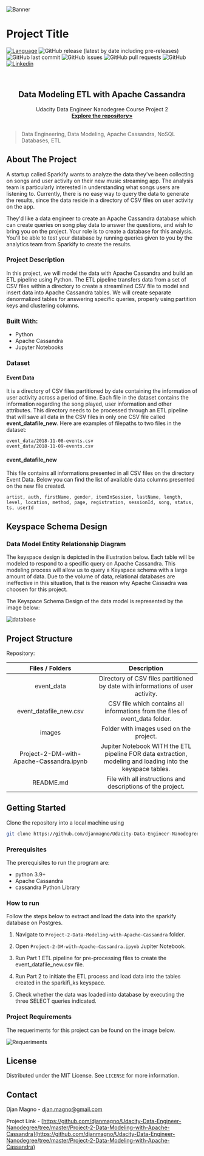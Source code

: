 <!-- Add banner here -->
![Banner](images/header_project_02.png)

# Project Title

<!-- Add buttons here -->
[![Language](https://img.shields.io/badge/Python-3.9%2B-brightgreen?style=flat&logo=Python)](https://www.python.org/downloads/release/python-365/) ![GitHub release (latest by date including pre-releases)](https://img.shields.io/github/v/release/djanmagno/Udacity-Data-Engineer-Nanodegree?color=red&include_prereleases)
![GitHub last commit](https://img.shields.io/github/last-commit/djanmagno/Udacity-Data-Engineer-Nanodegree?color=yellow)
![GitHub issues](https://img.shields.io/github/issues-raw/djanmagno/Udacity-Data-Engineer-Nanodegree?color=orange)
![GitHub pull requests](https://img.shields.io/github/issues-pr/djanmagno/Udacity-Data-Engineer-Nanodegree?color=blueviolet)
![GitHub](https://img.shields.io/github/license/djanmagno/Udacity-Data-Engineer-Nanodegree?color=yellowgreen)
[![Linkedin](https://img.shields.io/badge/Linkedin-blue?style=flat&logo=Linkedin)](https://www.linkedin.com/in/djanmagno)

<!-- PROJECT LOGO -->
<br />

<p align="center">
 <a href="https://github.com/djanmagno/Udacity-Data-Engineer-Nanodegree">
 </a>
 <h2 align="center"><b>Data Modeling ETL with Apache Cassandra</b></h2>
 <p align="center">
  Udacity Data Engineer Nanodegree Course Project 2
  <br />
  <a href=https://github.com/djanmagno/Udacity-Data-Engineer-Nanodegree><strong>Explore the repository»</strong></a>
  <br />
  <br />
 </p>



</p>

> Data Engineering, Data Modeling, Apache Cassandra, NoSQL Databases, ETL 



<!-- ABOUT THE PROJECT -->

## About The Project

<!-- Describing the project in brief -->

A startup called Sparkify wants to analyze the data they've been collecting on songs and user activity on their new music streaming app. The analysis team is particularly interested in understanding what songs users are listening to. Currently, there is no easy way to query the data to generate the results, since the data reside in a directory of CSV files on user activity on the app.

They'd like a data engineer to create an Apache Cassandra database which can create queries on song play data to answer the questions, and wish to bring you on the project. Your role is to create a database for this analysis. You'll be able to test your database by running queries given to you by the analytics team from Sparkify to create the results. 

### Project Description

In this project, we will model the data with Apache Cassandra and build an ETL pipeline using Python. The ETL pipeline transfers data from a set of CSV files within a directory to create a streamlined CSV file to model and insert data into Apache Cassandra tables. We will create separate denormalized tables for answering specific queries, properly using partition keys and clustering columns.

### Built With:

* Python
* Apache Cassandra
* Jupyter Notebooks 

### Dataset
#### Event Data
It is a directory of CSV files partitioned by date containing the information of user activity across a period of time. Each file in the dataset contains the information regarding the song played, user information and other attributes. This directory needs to be processed through an ETL pipeline that will save all data in the CSV files in only one CSV file called **event_datafile_new**. Here are examples of filepaths to two files in the dataset:

```
event_data/2018-11-08-events.csv
event_data/2018-11-09-events.csv
```

#### event_datafile_new
This file contains all informations presented in all CSV files on the directory Event Data. Below you can find the list of available data columns presented on the new file created.

```
artist, auth, firstName, gender, itemInSession, lastName, length, level, location, method, page, registration, sessionId, song, status, ts, userId
```



## Keyspace Schema Design

### Data Model Entity Relationship Diagram 

The keyspace design is depicted in the illustration below. Each table will be modeled to respond to a specific query on Apache Cassandra. This modeling process will allow us to query a Keyspace schema with a large amount of data. Due to the volume of data, relational databases are ineffective in this situation, that is the reason why Apache Cassadra was choosen for this project.

The Keyspace Schema Design of the data model is represented by the image
below:

![database](images/p2.png)

## Project Structure

Repository:

|              Files / Folders             |                                                Description                                                  |
| :--------------------------------------: | :---------------------------------------------------------------------------------------------------------: |
|                 event_data               | Directory of CSV files partitioned by date with informations of user activity.                              |
|           event_datafile_new.csv         | CSV file which contains all informations from the files of event_data folder.                               |
|                   images                 | Folder with images used on the project.                                                                     |
| Project-2-DM-with-Apache-Cassandra.ipynb | Jupiter Notebook WITH the ETL pipeline FOR data extraction, modeling and loading into the keyspace tables.  |
|                 README.md                | File with all instructions and descriptions of the project.                                                 |


<!-- GETTING STARTED -->

## Getting Started

Clone the repository into a local machine using

```sh
git clone https://github.com/djanmagno/Udacity-Data-Engineer-Nanodegree
```

### Prerequisites

The prerequisites to run the program are:

* python 3.9+
* Apache Cassandra
* cassandra Python Library

### How to run

Follow the steps below to extract and load the data into the sparkify database on Postgres.

1. Navigate to `Project-2-Data-Modeling-with-Apache-Cassandra` folder.

2. Open `Project-2-DM-with-Apache-Cassandra.ipynb` Jupiter Notebook.

3. Run Part 1 ETL pipeline for pre-processing files to create the event_datafile_new.csv file.
   
4. Run Part 2 to initiate the ETL process and load data into the tables created in the sparkifi_ks keyspace.

5. Check whether the data was loaded into database by executing the three SELECT queries indicated. 

### Project Requirements

The requeriments for this project can be found on the image below.

![Requeriments](images/review_p2.png)

<!-- LICENSE -->

## License

Distributed under the MIT License. See `LICENSE` for more information.


<!-- CONTACT -->

## Contact

Djan Magno - djan.magno@gmail.com

Project Link - [https://github.com/djanmagno/Udacity-Data-Engineer-Nanodegree/tree/master/Project-2-Data-Modeling-with-Apache-Cassandra](https://github.com/djanmagno/Udacity-Data-Engineer-Nanodegree/tree/master/Project-2-Data-Modeling-with-Apache-Cassandra)